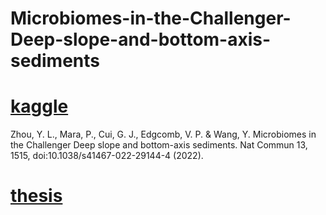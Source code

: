 # Microbiomes-in-the-Challenger-Deep-slope-and-bottom-axis-sediments  
# [kaggle](https://www.kaggle.com/datasets/linzey/microbiomes-in-the-sediments)  
Zhou, Y. L., Mara, P., Cui, G. J., Edgcomb, V. P. & Wang, Y. Microbiomes in the Challenger Deep slope and bottom-axis sediments. Nat Commun 13, 1515, doi:10.1038/s41467-022-29144-4 (2022).  
# [thesis](https://www.nature.com/articles/s41467-022-29144-4)  





































































































